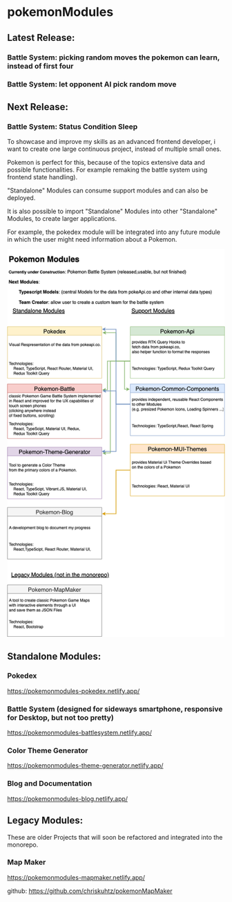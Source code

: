 

# pokemonModules

## Latest Release: 
### Battle System: picking random moves the pokemon can learn, instead of first four
### Battle System: let opponent AI pick random move

## Next Release: 
### Battle System: Status Condition Sleep

To showcase and improve my skills as an advanced frontend developer, i want to create one large continuous project, instead of multiple small ones.

Pokemon is perfect for this, because of the topics extensive data and possible functionalities. For example remaking the battle system using frontend state handling).

"Standalone" Modules can consume support modules and can also be deployed. 

It is also possible to import "Standalone" Modules into other "Standalone" Modules, to create larger applications.

For example, the pokedex module will be integrated into any future module in which the user might need information about a Pokemon.

![](monorepo.drawio.png)

## Standalone Modules:

### Pokedex
https://pokemonmodules-pokedex.netlify.app/

### Battle System (designed for sideways smartphone, responsive for Desktop, but not too pretty)
https://pokemonmodules-battlesystem.netlify.app/

### Color Theme Generator
https://pokemonmodules-theme-generator.netlify.app/

### Blog and Documentation
https://pokemonmodules-blog.netlify.app/





## Legacy Modules:
These are older Projects that will soon be refactored and integrated into the monorepo.

### Map Maker
https://pokemonmodules-mapmaker.netlify.app/

github: https://github.com/chriskuhtz/pokemonMapMaker



